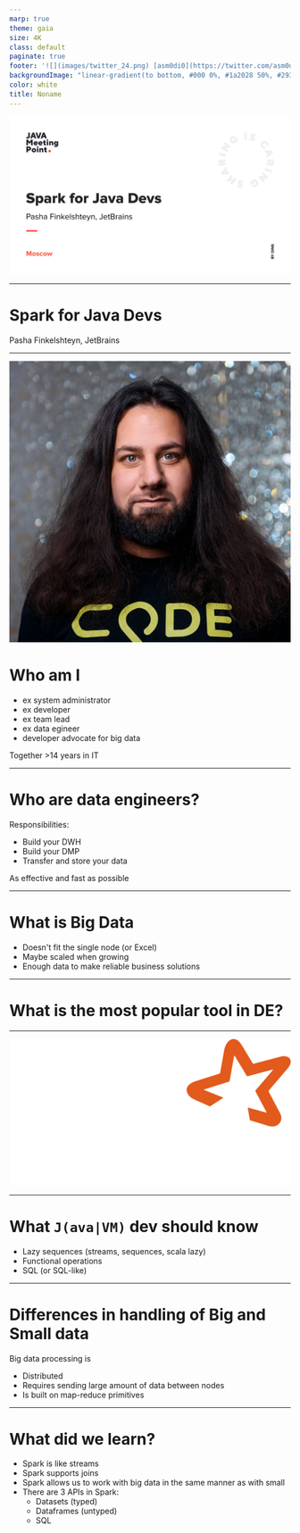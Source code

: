 ```yaml
---
marp: true
theme: gaia
size: 4K
class: default
paginate: true
footer: '![](images/twitter_24.png) [asm0di0](https://twitter.com/asm0di0)'
backgroundImage: "linear-gradient(to bottom, #000 0%, #1a2028 50%, #293845 100%)"
color: white
title: Noname
---
```


![bg fit](images/JMP0.svg)

---
<!--
_class: lead
_paginate: false
_footer: ""
-->

<style>
footer {
    display: table
}
.hljs-variable { color: lightblue }
.hljs-string { color: lightgreen }
.hljs-params { color: lightpink }
</style>

# Spark for Java Devs

Pasha Finkelshteyn, JetBrains

---

![bg right:40%](images/avatar.jpg)

# Who am I

- ex system administrator
- ex developer
- ex team lead
- ex data egineer
- developer advocate for big data

Together >14 years in IT

---

# Who are data engineers?

Responsibilities:
- Build your DWH
- Build your DMP
- Transfer and store your data

As effective and fast as possible

---

# What is Big Data

* Doesn't fit the single node (or Excel)
* Maybe scaled when growing
* Enough data to make reliable business solutions

<!-- 3V: volume, velocity, variety -->
---

<!-- _class: lead -->

# What is the most popular tool in DE?

---

![bg fit](images/spark.png)

---

# What `J(ava|VM)` dev should know

- Lazy sequences (streams, sequences, scala lazy)
- Functional operations
- SQL (or SQL-like)

---

# Differences in handling of Big and Small data

Big data processing is 
- Distributed
- Requires sending large amount of data between nodes
- Is built on map-reduce primitives

---

# What did we learn?

- Spark is like streams
- Spark supports joins
- Spark allows us to work with big data in the same manner as with small
- There are 3 APIs in Spark:
    - Datasets (typed)
    - Dataframes (untyped)
    - SQL
